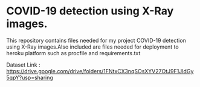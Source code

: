 # COVID-19 detection using X-Ray images.

This repository contains files needed for my project COVID-19 detection using X-Ray images.Also included are files needed for deployment to heroku platform such as procfile and requirements.txt

Dataset Link : https://drive.google.com/drive/folders/1FNtxCX3nqSOsXYV27OtJ9F1JIdGy5qpY?usp=sharing
